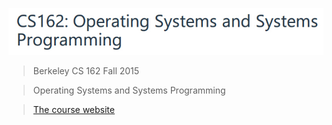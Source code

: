 ![](cs162.jpg)

> Berkeley CS 162 Fall 2015

> Operating Systems and Systems Programming

> [The course website](https://cs162.eecs.berkeley.edu/)
